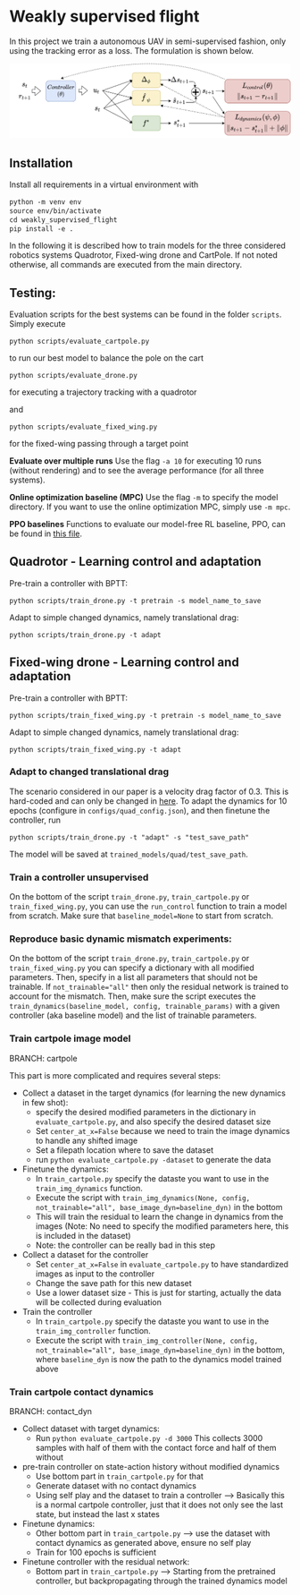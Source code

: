 # Weakly supervised flight

In this project we train a autonomous UAV in semi-supervised fashion, only using the tracking error as a loss. The formulation is shown below.

![Learning paradigm](assets/paradigm.png)

## Installation

Install all requirements in a virtual environment with 

```
python -m venv env
source env/bin/activate
cd weakly_supervised_flight
pip install -e .
```

In the following it is described how to train models for the three considered robotics systems Quadrotor, Fixed-wing drone and CartPole. If not noted otherwise, all commands are executed from the main directory.

## Testing:

Evaluation scripts for the best systems can be found in the folder `scripts`. Simply execute 

```
python scripts/evaluate_cartpole.py
```
to run our best model to balance the pole on the cart

```
python scripts/evaluate_drone.py
```
for executing a trajectory tracking with a quadrotor 

and 
```
python scripts/evaluate_fixed_wing.py
```
for the fixed-wing passing through a target point

**Evaluate over multiple runs**
Use the flag `-a 10` for executing 10 runs (without rendering) and to see the average performance (for all three systems).

**Online optimization baseline (MPC)**
Use the flag `-m` to specify the model directory. If you want to use the online optimization MPC, simply use `-m mpc`.

**PPO baselines**
Functions to evaluate our model-free RL baseline, PPO, can be found in [this file](neural_control/controllers/rl_baselines.py).

## Quadrotor - Learning control and adaptation

Pre-train a controller with BPTT:
```
python scripts/train_drone.py -t pretrain -s model_name_to_save
```

Adapt to simple changed dynamics, namely translational drag:
```
python scripts/train_drone.py -t adapt
```

## Fixed-wing drone - Learning control and adaptation

Pre-train a controller with BPTT:
```
python scripts/train_fixed_wing.py -t pretrain -s model_name_to_save
```

Adapt to simple changed dynamics, namely translational drag:
```
python scripts/train_fixed_wing.py -t adapt
```

### Adapt to changed translational drag
The scenario considered in our paper is a velocity drag factor of 0.3. This is hard-coded and can only be changed in [here](scripts/train_drone.py). To adapt the dynamics for 10 epochs (configure in `configs/quad_config.json`), and then finetune the controller, run
```
python scripts/train_drone.py -t "adapt" -s "test_save_path"
```
The model will be saved at `trained_models/quad/test_save_path`. 

### Train a controller unsupervised

On the bottom of the script `train_drone.py`, `train_cartpole.py` or `train_fixed_wing.py`, you can use the `run_control` function to train a model from scratch. Make sure that `baseline_model=None` to start from scratch.

### Reproduce basic dynamic mismatch experiments:

On the bottom of the script `train_drone.py`, `train_cartpole.py` or `train_fixed_wing.py` you can specify a dictionary with all modified parameters. Then, specify in a list all parameters that should not be trainable. If `not_trainable="all"` then only the residual network is trained to account for the mismatch. 
Then, make sure the script executes the `train_dynamics(baseline_model, config, trainable_params)` with a given controller (aka baseline model) and the list of trainable parameters.


### Train cartpole image model

BRANCH: cartpole

This part is more complicated and requires several steps:
* Collect a dataset in the target dynamics (for learning the new dynamics in few shot):
    * specify the desired modified parameters in the dictionary in `evaluate_cartpole.py`, and also specify the desired dataset size
    * Set `center_at_x=False` because we need to train the image dynamics to handle any shifted image
    * Set a filepath location where to save the dataset
    * run `python evaluate_cartpole.py -dataset` to generate the data
* Finetune the dynamics:
    * In `train_cartpole.py` specify the dataste you want to use in the `train_img_dynamics` function.
    * Execute the script with `train_img_dynamics(None, config, not_trainable="all", base_image_dyn=baseline_dyn)` in the bottom
    * This will train the residual to learn the change in dynamics from the images (Note: No need to specify the modified parameters here, this is included in the dataset)
    * Note: the controller can be really bad in this step
* Collect a dataset for the controller
    * Set `center_at_x=False` in `evaluate_cartpole.py` to have standardized images as input to the controller
    * Change the save path for this new dataset
    * Use a lower dataset size - This is just for starting, actually the data will be collected during evaluation
* Train the controller
    * In `train_cartpole.py` specify the dataste you want to use in the `train_img_controller` function.
    * Execute the script with `train_img_controller(None, config, not_trainable="all", base_image_dyn=baseline_dyn)` in the bottom, where `baseline_dyn` is now the path to the dynamics model trained above


### Train cartpole contact dynamics

BRANCH: contact_dyn

* Collect dataset with target dynamics:
    * Run `python evaluate_cartpole.py -d 3000` This collects 3000 samples with half of them with the contact force and half of them without
* pre-train controller on state-action history without modified dynamics
    * Use bottom part in `train_cartpole.py` for that
    * Generate dataset with no contact dynamics
    * Using self play and the dataset to train a controller --> Basically this is a normal cartpole controller, just that it does not only see the last state, but instead the last x states
* Finetune dynamics:
    * Other bottom part in `train_cartpole.py` --> use the dataset with contact dynamics as generated above, ensure no self play
    * Train for 100 epochs is sufficient
* Finetune controller with the residual network:
    * Bottom part in `train_cartpole.py` --> Starting from the pretrained controller, but backpropagating through the trained dynamics model